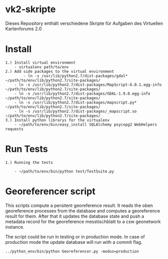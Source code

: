 vk2-skripte
===========

Dieses Repository enthält verschiedene Skripte für Aufgaben des Virtuellen Kartenforums 2.0

Install
=======

	1.) Install virtual environment
		- virtualenv path/to/env
   	2.) Add side packages to the virtual environment
        	- ln -s /usr/lib/python2.7/dist-packages/gdal* ~/path/to/env/lib/python2.7/site-packages/
		- ln -s /usr/lib/python2.7/dist-packages/MapScript-6.0.1.egg-info ~/path/to/env/lib/python2.7/site-packages/
		- ln -s /usr/lib/python2.7/dist-packages/GDAL-1.9.0.egg-info ~/path/to/env/lib/python2.7/site-packages/
		- ln -s /usr/lib/python2.7/dist-packages/mapscript.py* ~/path/to/env/lib/python2.7/site-packages/
		- ln -s /usr/lib/python2.7/dist-packages/_mapscript.so ~/path/to/env/lib/python2.7/site-packages/
	3.) Install python librarys for the virtualenv
		- ~/path/to/env/bin/easy_install SQLAlchemy psycopg2 WebHelpers requests

Run Tests
=========

	1.) Running the tests

		- ~/path/to/env/bin/python test/TestSuite.py

Georeferencer script
====================
This scripts compute a persitent georeference result. It reads the oben georeference processes from the database 
and computes a georeference result for them. After that it updates the database state and push a metadata record
for the georeference messtischblatt to a csw geonetwork instance.

The script could be run in testing or in production mode. In case of production mode the update database will run
with a commit flag.

	../python_env/bin/python Georeferencer.py -modus=production


